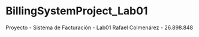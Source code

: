 # BillingSystemProject_Lab01
Proyecto - Sistema de Facturación - Lab01  Rafael Colmenárez - 26.898.848
